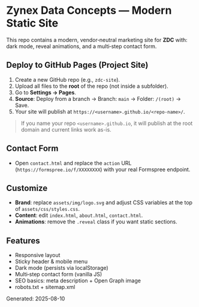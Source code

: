 # Zynex Data Concepts — Modern Static Site

This repo contains a modern, vendor‑neutral marketing site for **ZDC** with: dark mode, reveal animations, and a multi‑step contact form.

## Deploy to GitHub Pages (Project Site)
1. Create a new GitHub repo (e.g., `zdc-site`).
2. Upload all files to the **root** of the repo (not inside a subfolder).
3. Go to **Settings → Pages**.
4. **Source**: Deploy from a branch → Branch: `main` → Folder: `/(root)` → Save.
5. Your site will publish at `https://<username>.github.io/<repo-name>/`.

> If you name your repo `<username>.github.io`, it will publish at the root domain and current links work as-is.

## Contact Form
- Open `contact.html` and replace the `action` URL (`https://formspree.io/f/XXXXXXXX`) with your real Formspree endpoint.

## Customize
- **Brand**: replace `assets/img/logo.svg` and adjust CSS variables at the top of `assets/css/styles.css`.
- **Content**: edit `index.html`, `about.html`, `contact.html`.
- **Animations**: remove the `.reveal` class if you want static sections.

## Features
- Responsive layout
- Sticky header & mobile menu
- Dark mode (persists via localStorage)
- Multi‑step contact form (vanilla JS)
- SEO basics: meta description + Open Graph image
- robots.txt + sitemap.xml

Generated: 2025-08-10
